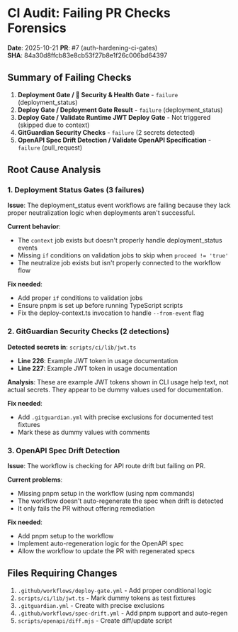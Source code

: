 # CI Audit: Failing PR Checks Forensics

**Date**: 2025-10-21
**PR**: #7 (auth-hardening-ci-gates)  
**SHA**: 84a30d8ffcb83e8cb53f27b8e1f26c006bd64397

## Summary of Failing Checks

1. **Deployment Gate / 🔐 Security & Health Gate** - `failure` (deployment_status)
2. **Deploy Gate / Deployment Gate Result** - `failure` (deployment_status)  
3. **Deploy Gate / Validate Runtime JWT Deploy Gate** - Not triggered (skipped due to context)
4. **GitGuardian Security Checks** - `failure` (2 secrets detected)
5. **OpenAPI Spec Drift Detection / Validate OpenAPI Specification** - `failure` (pull_request)

## Root Cause Analysis

### 1. Deployment Status Gates (3 failures)

**Issue**: The deployment_status event workflows are failing because they lack proper neutralization logic when deployments aren't successful.

**Current behavior**:
- The `context` job exists but doesn't properly handle deployment_status events
- Missing `if` conditions on validation jobs to skip when `proceed != 'true'`
- The neutralize job exists but isn't properly connected to the workflow flow

**Fix needed**:
- Add proper `if` conditions to validation jobs
- Ensure pnpm is set up before running TypeScript scripts
- Fix the deploy-context.ts invocation to handle `--from-event` flag

### 2. GitGuardian Security Checks (2 detections)

**Detected secrets in**: `scripts/ci/lib/jwt.ts`
- **Line 226**: Example JWT token in usage documentation
- **Line 227**: Example JWT token in usage documentation

**Analysis**: These are example JWT tokens shown in CLI usage help text, not actual secrets. They appear to be dummy values used for documentation.

**Fix needed**:
- Add `.gitguardian.yml` with precise exclusions for documented test fixtures
- Mark these as dummy values with comments

### 3. OpenAPI Spec Drift Detection

**Issue**: The workflow is checking for API route drift but failing on PR.

**Current problems**:
- Missing pnpm setup in the workflow (using npm commands)
- The workflow doesn't auto-regenerate the spec when drift is detected
- It only fails the PR without offering remediation

**Fix needed**:
- Add pnpm setup to the workflow
- Implement auto-regeneration logic for the OpenAPI spec
- Allow the workflow to update the PR with regenerated specs

## Files Requiring Changes

1. `.github/workflows/deploy-gate.yml` - Add proper conditional logic
2. `scripts/ci/lib/jwt.ts` - Mark dummy tokens as test fixtures
3. `.gitguardian.yml` - Create with precise exclusions
4. `.github/workflows/spec-drift.yml` - Add pnpm support and auto-regen
5. `scripts/openapi/diff.mjs` - Create diff/update script